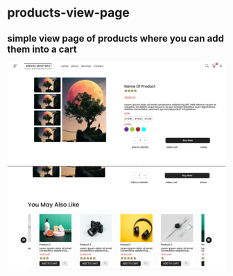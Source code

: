 # products-view-page

## simple view page of products where you can add them into a cart

![My Image](./NasNav/src/assets/Screenshot%202023-08-07%20131217.png)
![My Image](./NasNav/src/assets/Screenshot%202023-08-07%20131229.png)
